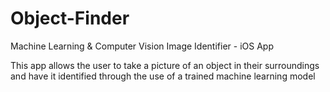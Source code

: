 # Object-Finder
Machine Learning &amp; Computer Vision Image Identifier - iOS App  

This app allows the user to take a picture of an object in their surroundings and have it identified through the use of a trained machine learning model

